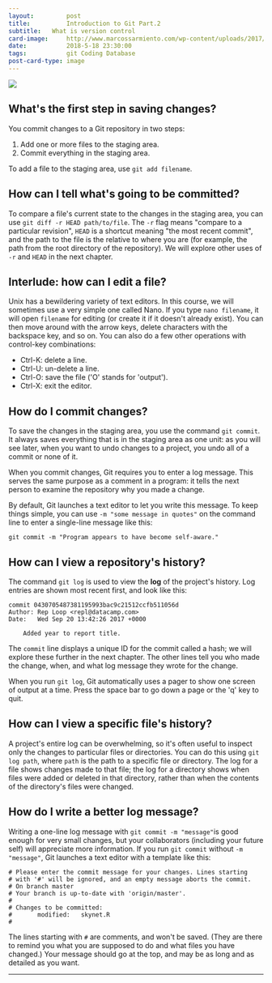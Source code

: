 ```yaml
---
layout:         post
title:          Introduction to Git Part.2
subtitle:   What is version control
card-image:     http://www.marcossarmiento.com/wp-content/uploads/2017/02/git1.gif
date:           2018-5-18 23:30:00
tags:           git Coding Database
post-card-type: image
---
```

![](http://www.marcossarmiento.com/wp-content/uploads/2017/02/git1.gif)

## What's the first step in saving changes?

You commit changes to a Git repository in two steps:

1. Add one or more files to the staging area.
2. Commit everything in the staging area.

To add a file to the staging area, use ```git add filename```.

## How can I tell what's going to be committed?

To compare a file's current state to the changes in the staging area, you can use ```git diff -r HEAD path/to/file```. The ```-r``` flag means "compare to a particular revision", ```HEAD``` is a shortcut meaning "the most recent commit", and the path to the file is the relative to where you are (for example, the path from the root directory of the repository). We will explore other uses of ```-r``` and ```HEAD``` in the next chapter.

## Interlude: how can I edit a file?

Unix has a bewildering variety of text editors. In this course, we will sometimes use a very simple one called Nano. If you type ```nano filename```, it will open ```filename``` for editing (or create it if it doesn't already exist). You can then move around with the arrow keys, delete characters with the backspace key, and so on. You can also do a few other operations with control-key combinations:

- Ctrl-K: delete a line.
- Ctrl-U: un-delete a line.
- Ctrl-O: save the file ('O' stands for 'output').
- Ctrl-X: exit the editor.

## How do I commit changes?

To save the changes in the staging area, you use the command ```git commit```. It always saves everything that is in the staging area as one unit: as you will see later, when you want to undo changes to a project, you undo all of a commit or none of it.

When you commit changes, Git requires you to enter a log message. This serves the same purpose as a comment in a program: it tells the next person to examine the repository why you made a change.

By default, Git launches a text editor to let you write this message. To keep things simple, you can use ```-m "some message in quotes"``` on the command line to enter a single-line message like this:

```git
git commit -m "Program appears to have become self-aware."
```

## How can I view a repository's history?

The command ```git log``` is used to view the **log** of the project's history. Log entries are shown most recent first, and look like this:

```git
commit 0430705487381195993bac9c21512ccfb511056d
Author: Rep Loop <repl@datacamp.com>
Date:   Wed Sep 20 13:42:26 2017 +0000

    Added year to report title.
```
The ```commit``` line displays a unique ID for the commit called a hash; we will explore these further in the next chapter. The other lines tell you who made the change, when, and what log message they wrote for the change.

When you run ```git log```, Git automatically uses a pager to show one screen of output at a time. Press the space bar to go down a page or the 'q' key to quit.

## How can I view a specific file's history?

A project's entire log can be overwhelming, so it's often useful to inspect only the changes to particular files or directories. You can do this using ```git log path```, where ```path``` is the path to a specific file or directory. The log for a file shows changes made to that file; the log for a directory shows when files were added or deleted in that directory, rather than when the contents of the directory's files were changed.

## How do I write a better log message?

Writing a one-line log message with ```git commit -m "message"```is good enough for very small changes, but your collaborators (including your future self) will appreciate more information. If you run ```git commit``` without ```-m "message"```, Git launches a text editor with a template like this:

```git
# Please enter the commit message for your changes. Lines starting
# with '#' will be ignored, and an empty message aborts the commit.
# On branch master
# Your branch is up-to-date with 'origin/master'.
#
# Changes to be committed:
#       modified:   skynet.R
#
```

The lines starting with ```#``` are comments, and won't be saved. (They are there to remind you what you are supposed to do and what files you have changed.) Your message should go at the top, and may be as long and as detailed as you want.

---